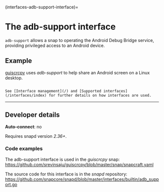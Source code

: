 (interfaces-adb-support-interface)=
# The adb-support interface

`adb-support` allows a snap to operating the Android Debug Bridge service, providing privileged access to an Android device.

<h2 id='heading--example'>Example</h2>

[guiscrcpy](https://snapcraft.io/guiscrcpy) uses _adb-support_ to help share an Android screen on a Linux desktop.

```{tip}

See [Interface management](/) and [Supported interfaces](/interfaces/index) for further details on how interfaces are used.
```

---

<h2 id='heading--dev-details'>Developer details </h2>

**Auto-connect**: no


Requires snapd version _2.36+_.

<h3 id='heading-code'>Code examples</h3>

The adb-support interface is used in the _guiscrcpy_ snap: <https://github.com/srevinsaju/guiscrcpy/blob/master/snap/snapcraft.yaml>

The source code for this interface is in the *snapd* repository:
<https://github.com/snapcore/snapd/blob/master/interfaces/builtin/adb_support.go>


